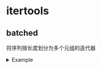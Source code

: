 # itertools

## batched

将序列按长度划分为多个元组的迭代器

<details>
<summary>Example</summary>

```python
import itertools

data = ['apple', 'banana', 'cherry', 'date', 'elderberry', 'fig', 'grape']

batches = itertools.batched(data, 3)

for batch in batches:
    print(batch)

# ('apple', 'banana', 'cherry')
# ('date', 'elderberry', 'fig')
# ('grape',)

```

</details>
